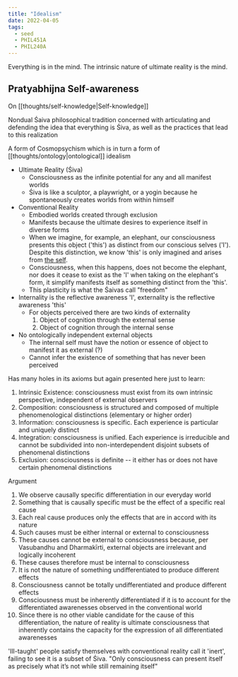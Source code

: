 ```yaml
---
title: "Idealism"
date: 2022-04-05
tags:
  - seed
  - PHIL451A
  - PHIL240A
---
```


Everything is in the mind. The intrinsic nature of ultimate reality is the mind.

## Pratyabhijna Self-awareness

On [[thoughts/self-knowledge|Self-knowledge]]

Nondual Śaiva philosophical tradition concerned with articulating and defending the idea that everything is Śiva, as well as the practices that lead to this realization

A form of Cosmopsychism which is in turn a form of [[thoughts/ontology|ontological]] idealism

- Ultimate Reality (Śiva)
  - Consciousness as the infinite potential for any and all manifest worlds
  - Śiva is like a sculptor, a playwright, or a yogin because he spontaneously creates worlds from within himself
- Conventional Reality
  - Embodied worlds created through exclusion
  - Manifests because the ultimate desires to experience itself in diverse forms
  - When we imagine, for example, an elephant, our consciousness presents this object ('this') as distinct from our conscious selves ('I'). Despite this distinction, we know 'this' is only imagined and arises from [the self](thoughts/the%20Self.md).
  - Consciousness, when this happens, does not become the elephant, nor does it cease to exist as the 'I' when taking on the elephant's form, it simplify manifests itself as something distinct from the 'this'.
  - This plasticity is what the Śaivas call "freedom"
- Internality is the reflective awareness 'I', externality is the reflective awareness 'this'
  - For objects perceived there are two kinds of externality
    1. Object of cognition through the external sense
    2. Object of cognition through the internal sense
- No ontologically independent external objects
  - The internal self must have the notion or essence of object to manifest it as external (?)
  - Cannot infer the existence of something that has never been perceived

Has many holes in its axioms but again presented here just to learn:

1. Intrinsic Existence: consciousness must exist from its own intrinsic perspective, independent of external observers
2. Composition: consciousness is structured and composed of multiple phenomenological distinctions (elementary or higher order)
3. Information: consciousness is specific. Each experience is particular and uniquely distinct
4. Integration: consciousness is unified. Each experience is irreducible and cannot be subdivided into non-interdependent disjoint subsets of phenomenal distinctions
5. Exclusion: consciousness is definite -- it either has or does not have certain phenomenal distinctions

Argument

1. We observe causally specific differentiation in our everyday world
2. Something that is causally specific must be the effect of a specific real cause
3. Each real cause produces only the effects that are in accord with its nature
4. Such causes must be either internal or external to consciousness
5. These causes cannot be external to consciousness because, per Vasubandhu and Dharmakīrti, external objects are irrelevant and logically incoherent
6. These causes therefore must be internal to consciousness
7. It is not the nature of something undifferentiated to produce different effects
8. Consciousness cannot be totally undifferentiated and produce different effects
9. Consciousness must be inherently differentiated if it is to account for the differentiated awarenesses observed in the conventional world
10. Since there is no other viable candidate for the cause of this differentiation, the nature of reality is ultimate consciousness that inherently contains the capacity for the expression of all differentiated awarenesses

'Ill-taught' people satisfy themselves with conventional reality call it 'inert', failing to see it is a subset of Śiva. "Only consciousness can present itself as precisely what it’s not while still remaining itself"
